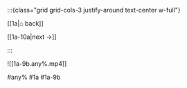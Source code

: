 :::{class="grid grid-cols-3 justify-around text-center w-full"}
<span/>

[[1a|⌂ back]]

[[1a-10a|next →]]

:::

![[1a-9b.any%.mp4]]

#any% #1a #1a-9b
